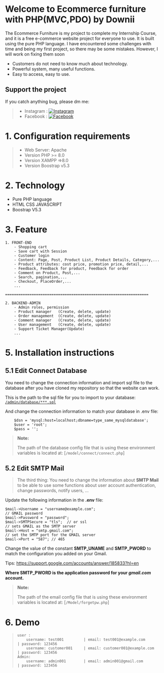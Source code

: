# Welcome to Ecommerce furniture with PHP(MVC,PDO) by Downii

The Ecommerce Furniture is my project to complete my Internship Course, and it is a free e-commerce website project for everyone to use. It is built using the pure PHP language. I have encountered some challenges with time and being my first project, so there may be some mistakes. However, I will work on fixing them soon
- Customers do not need to know much about technology.
- Powerful system, many useful functions.
- Easy to access, easy to use.

## Support the project
If you catch anything bug, please dm me:
>    - Instagram : [![Instagram](https://path-to-your-instagram-icon)](https://www.instagram.com/your-instagram-account)
 >   - Facebook : [![Facebook](https://path-to-your-facebook-icon)](https://www.facebook.com/your-facebook-account)
# 1. Configuration requirements
> - Web Server: Apache
> - Version PHP >= 8.0
> - Version XAMPP =>8.0
> - Version Boostrap v5.3
# 2. Technology
- Pure PHP language
- HTML CSS JAVASCRIPT
- Boostrap V5.3
# 3. Feature

```
1. FRONT-END
    - Shopping cart
    - Save cart with Session
    - Customer login
    - Content: Page, Post, Product List, Product Details, Category,...
    - Product attributes: cost price, promotion price, detail,...
    - Feedback, Feedback for product, Feedback for order
    - Comment on Product, Post,...
    - Search, pagination,...
    - Checkout, PlaceOrder,...
    ...

=================================================================

2. BACKEND-ADMIN
    - Admin roles, permission
    - Product manager   (Create, delete, update)
    - Order management  (Create, delete, update)
    - Comment manager   (Create, delete, update)
    - User management   (Create, delete, update)
    - Support Ticket Manager(Update)
    ...
```
# 5. Installation instructions
## 5.1 Edit Connect Database

You need to change the connection information and import sql file to the database after you have cloned my repository so that the website can work.

This is the path to the sql file for you to import to your database:
[`/admin/database/***.sql`](https://github.com/TanHongIT/new-mvc-shop/tree/master/admin/database)

And change the connection information to match your database in .env file:

```dotenv
    $dsn = 'mysql:host=localhost;dbname=type_same_mysqldatabase';
    $user = 'root';
    $pass = '';
```

> **Note:**
>
> The path of the database config file that is using these environment variables is located at: [`/model/connect/connect.php`]

## 5.2 Edit SMTP Mail

> The third thing: 
You need to change the information about **SMTP Mail** to be able to use some functions about user account authentication, change passwords, notify users, ...

Update the following information in the **.env** file:

```dotenv
$mail->Username = "username@example.com";
// GMAIL password
$mail->Password = "password"; 
$mail->SMTPSecure = "tls";  // or ssl
// sets GMAIL as the SMTP server
$mail->Host = "smtp.gmail.com";
// set the SMTP port for the GMAIL server
$mail->Port = "587"; // 465
```

Change the value of the constant **SMTP_UNAME** and **SMTP_PWORD** to match the configuration you added on your Gmail.

Tips: https://support.google.com/accounts/answer/185833?hl=en

**Where SMTP_PWORD is the application password for your _gmail.com_ account.**

> **Note:**
>
> The path of the email config file that is using these environment variables is located at: [`/Model/forgetpw.php`]

# 6. Demo

> 
> 
> ```
> user :
>     username: test001         | email: test001@example.com	   | password: 123456
>     username: customer001     | email: customer001@example.com   | password: 123456
> Admin:
>     username: admin001        | email: admin001@gmail.com	       | password: 123456
> ```

